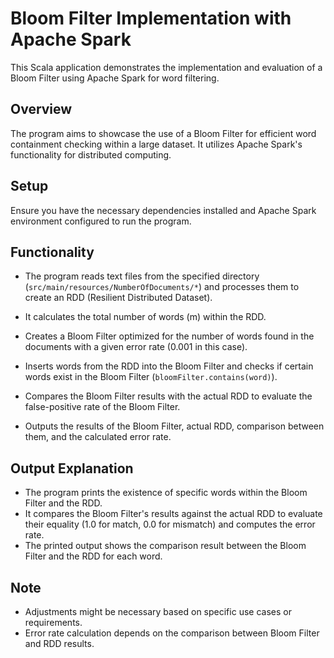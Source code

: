 # Bloom Filter Implementation with Apache Spark

This Scala application demonstrates the implementation and evaluation of a Bloom Filter using Apache Spark for word filtering.

## Overview

The program aims to showcase the use of a Bloom Filter for efficient word containment checking within a large dataset. It utilizes Apache Spark's functionality for distributed computing.

## Setup

Ensure you have the necessary dependencies installed and Apache Spark environment configured to run the program.

## Functionality

- The program reads text files from the specified directory (`src/main/resources/NumberOfDocuments/*`) and processes them to create an RDD (Resilient Distributed Dataset).

- It calculates the total number of words (m) within the RDD.

- Creates a Bloom Filter optimized for the number of words found in the documents with a given error rate (0.001 in this case).

- Inserts words from the RDD into the Bloom Filter and checks if certain words exist in the Bloom Filter (`bloomFilter.contains(word)`).

- Compares the Bloom Filter results with the actual RDD to evaluate the false-positive rate of the Bloom Filter.

- Outputs the results of the Bloom Filter, actual RDD, comparison between them, and the calculated error rate.

## Output Explanation

- The program prints the existence of specific words within the Bloom Filter and the RDD.
- It compares the Bloom Filter's results against the actual RDD to evaluate their equality (1.0 for match, 0.0 for mismatch) and computes the error rate.
- The printed output shows the comparison result between the Bloom Filter and the RDD for each word.

## Note
- Adjustments might be necessary based on specific use cases or requirements.
- Error rate calculation depends on the comparison between Bloom Filter and RDD results.

